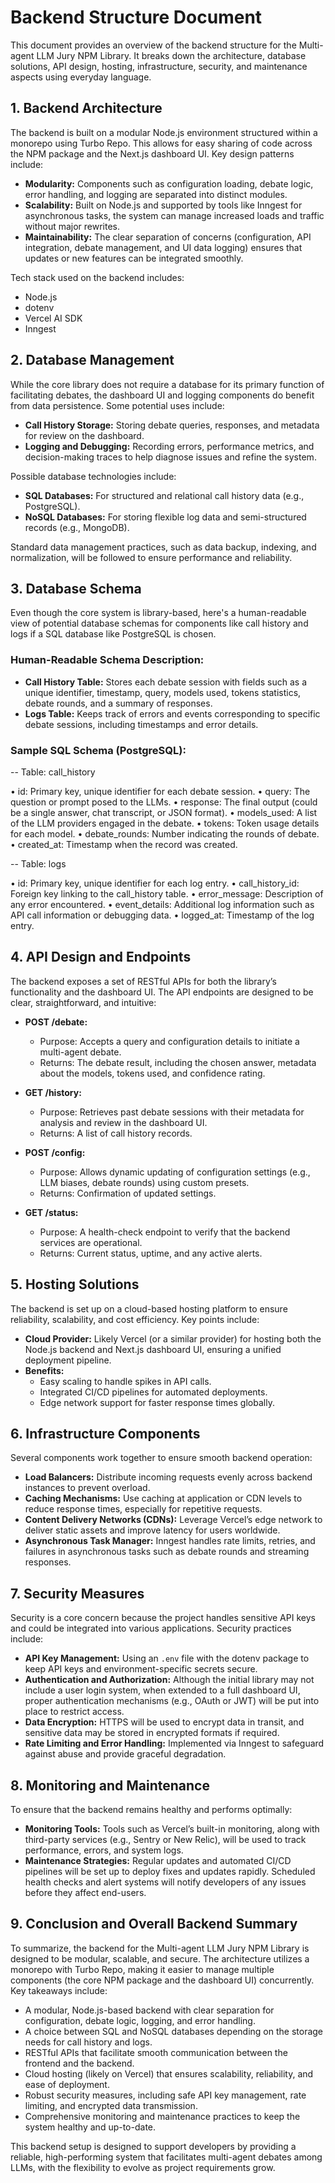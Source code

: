 # Backend Structure Document

This document provides an overview of the backend structure for the Multi-agent LLM Jury NPM Library. It breaks down the architecture, database solutions, API design, hosting, infrastructure, security, and maintenance aspects using everyday language.

## 1. Backend Architecture

The backend is built on a modular Node.js environment structured within a monorepo using Turbo Repo. This allows for easy sharing of code across the NPM package and the Next.js dashboard UI. Key design patterns include:

- **Modularity:** Components such as configuration loading, debate logic, error handling, and logging are separated into distinct modules.
- **Scalability:** Built on Node.js and supported by tools like Inngest for asynchronous tasks, the system can manage increased loads and traffic without major rewrites.
- **Maintainability:** The clear separation of concerns (configuration, API integration, debate management, and UI data logging) ensures that updates or new features can be integrated smoothly.

Tech stack used on the backend includes:

- Node.js
- dotenv
- Vercel AI SDK
- Inngest

## 2. Database Management

While the core library does not require a database for its primary function of facilitating debates, the dashboard UI and logging components do benefit from data persistence. Some potential uses include:

- **Call History Storage:** Storing debate queries, responses, and metadata for review on the dashboard.
- **Logging and Debugging:** Recording errors, performance metrics, and decision-making traces to help diagnose issues and refine the system.

Possible database technologies include:

- **SQL Databases:** For structured and relational call history data (e.g., PostgreSQL).
- **NoSQL Databases:** For storing flexible log data and semi-structured records (e.g., MongoDB).

Standard data management practices, such as data backup, indexing, and normalization, will be followed to ensure performance and reliability.

## 3. Database Schema

Even though the core system is library-based, here's a human-readable view of potential database schemas for components like call history and logs if a SQL database like PostgreSQL is chosen.

### Human-Readable Schema Description:

- **Call History Table:** Stores each debate session with fields such as a unique identifier, timestamp, query, models used, tokens statistics, debate rounds, and a summary of responses.
- **Logs Table:** Keeps track of errors and events corresponding to specific debate sessions, including timestamps and error details.

### Sample SQL Schema (PostgreSQL):

-- Table: call_history

• id: Primary key, unique identifier for each debate session.
• query: The question or prompt posed to the LLMs.
• response: The final output (could be a single answer, chat transcript, or JSON format).
• models_used: A list of the LLM providers engaged in the debate.
• tokens: Token usage details for each model.
• debate_rounds: Number indicating the rounds of debate.
• created_at: Timestamp when the record was created.

-- Table: logs

• id: Primary key, unique identifier for each log entry.
• call_history_id: Foreign key linking to the call_history table.
• error_message: Description of any error encountered.
• event_details: Additional log information such as API call information or debugging data.
• logged_at: Timestamp of the log entry.

## 4. API Design and Endpoints

The backend exposes a set of RESTful APIs for both the library’s functionality and the dashboard UI. The API endpoints are designed to be clear, straightforward, and intuitive:

- **POST /debate:**
  - Purpose: Accepts a query and configuration details to initiate a multi-agent debate.
  - Returns: The debate result, including the chosen answer, metadata about the models, tokens used, and confidence rating.

- **GET /history:**
  - Purpose: Retrieves past debate sessions with their metadata for analysis and review in the dashboard UI.
  - Returns: A list of call history records.

- **POST /config:**
  - Purpose: Allows dynamic updating of configuration settings (e.g., LLM biases, debate rounds) using custom presets.
  - Returns: Confirmation of updated settings.

- **GET /status:**
  - Purpose: A health-check endpoint to verify that the backend services are operational.
  - Returns: Current status, uptime, and any active alerts.

## 5. Hosting Solutions

The backend is set up on a cloud-based hosting platform to ensure reliability, scalability, and cost efficiency. Key points include:

- **Cloud Provider:** Likely Vercel (or a similar provider) for hosting both the Node.js backend and Next.js dashboard UI, ensuring a unified deployment pipeline.
- **Benefits:**
  - Easy scaling to handle spikes in API calls.
  - Integrated CI/CD pipelines for automated deployments.
  - Edge network support for faster response times globally.

## 6. Infrastructure Components

Several components work together to ensure smooth backend operation:

- **Load Balancers:** Distribute incoming requests evenly across backend instances to prevent overload.
- **Caching Mechanisms:** Use caching at application or CDN levels to reduce response times, especially for repetitive requests.
- **Content Delivery Networks (CDNs):** Leverage Vercel’s edge network to deliver static assets and improve latency for users worldwide.
- **Asynchronous Task Manager:** Inngest handles rate limits, retries, and failures in asynchronous tasks such as debate rounds and streaming responses.

## 7. Security Measures

Security is a core concern because the project handles sensitive API keys and could be integrated into various applications. Security practices include:

- **API Key Management:** Using an `.env` file with the dotenv package to keep API keys and environment-specific secrets secure.
- **Authentication and Authorization:** Although the initial library may not include a user login system, when extended to a full dashboard UI, proper authentication mechanisms (e.g., OAuth or JWT) will be put into place to restrict access.
- **Data Encryption:** HTTPS will be used to encrypt data in transit, and sensitive data may be stored in encrypted formats if required.
- **Rate Limiting and Error Handling:** Implemented via Inngest to safeguard against abuse and provide graceful degradation.

## 8. Monitoring and Maintenance

To ensure that the backend remains healthy and performs optimally:

- **Monitoring Tools:** Tools such as Vercel’s built-in monitoring, along with third-party services (e.g., Sentry or New Relic), will be used to track performance, errors, and system logs.
- **Maintenance Strategies:** Regular updates and automated CI/CD pipelines will be set up to deploy fixes and updates rapidly. Scheduled health checks and alert systems will notify developers of any issues before they affect end-users.

## 9. Conclusion and Overall Backend Summary

To summarize, the backend for the Multi-agent LLM Jury NPM Library is designed to be modular, scalable, and secure. The architecture utilizes a monorepo with Turbo Repo, making it easier to manage multiple components (the core NPM package and the dashboard UI) concurrently. Key takeaways include:

- A modular, Node.js-based backend with clear separation for configuration, debate logic, logging, and error handling.
- A choice between SQL and NoSQL databases depending on the storage needs for call history and logs.
- RESTful APIs that facilitate smooth communication between the frontend and the backend.
- Cloud hosting (likely on Vercel) that ensures scalability, reliability, and ease of deployment.
- Robust security measures, including safe API key management, rate limiting, and encrypted data transmission.
- Comprehensive monitoring and maintenance practices to keep the system healthy and up-to-date.

This backend setup is designed to support developers by providing a reliable, high-performing system that facilitates multi-agent debates among LLMs, with the flexibility to evolve as project requirements grow.
